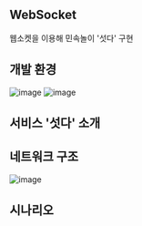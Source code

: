 ## WebSocket
웹소켓을 이용해 민속놀이 '섯다' 구현



## 개발 환경
![image](https://github.com/jjindol/WebSocket/assets/109019833/22053f06-bf5f-4d8a-becb-3d7637aea018)
![image](https://github.com/jjindol/WebSocket/assets/109019833/7b4f6a82-1fd0-4b57-933a-0187b84f2c3e)






## 서비스 '섯다' 소개



## 네트워크 구조
![image](https://github.com/jjindol/WebSocket/assets/109019833/9f2794f6-06df-4c13-af36-023dc9a0c9db)



## 시나리오
